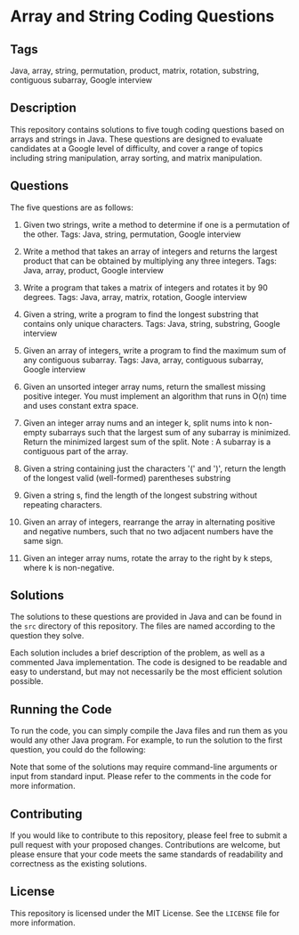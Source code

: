 # Array and String Coding Questions

## Tags
Java, array, string, permutation, product, matrix, rotation, substring, contiguous subarray, Google interview

## Description
This repository contains solutions to five tough coding questions based on arrays and strings in Java. These questions are designed to evaluate candidates at a Google level of difficulty, and cover a range of topics including string manipulation, array sorting, and matrix manipulation.

## Questions

The five questions are as follows:

1. Given two strings, write a method to determine if one is a permutation of the other.
   Tags: Java, string, permutation, Google interview
2. Write a method that takes an array of integers and returns the largest product that can be obtained by multiplying any three integers.
   Tags: Java, array, product, Google interview
3. Write a program that takes a matrix of integers and rotates it by 90 degrees.
   Tags: Java, array, matrix, rotation, Google interview
4. Given a string, write a program to find the longest substring that contains only unique characters.
   Tags: Java, string, substring, Google interview
5. Given an array of integers, write a program to find the maximum sum of any contiguous subarray.
   Tags: Java, array, contiguous subarray, Google interview
   
6. Given an unsorted integer array nums, return the smallest missing positive integer.
You must implement an algorithm that runs in O(n) time and uses constant extra space.

7. Given an integer array nums and an integer k, split nums into k non-empty subarrays such that the largest sum of any subarray is minimized.
Return the minimized largest sum of the split.
Note : A subarray is a contiguous part of the array.

8. Given a string containing just the characters '(' and ')', return the length of the longest valid (well-formed) parentheses substring

9. Given a string s, find the length of the longest substring without repeating characters.

10. Given an array of integers, rearrange the array in alternating positive and negative numbers, such that no two adjacent numbers have the same sign.

11. Given an integer array nums, rotate the array to the right by k steps, where k is non-negative.


## Solutions

The solutions to these questions are provided in Java and can be found in the `src` directory of this repository. The files are named according to the question they solve.

Each solution includes a brief description of the problem, as well as a commented Java implementation. The code is designed to be readable and easy to understand, but may not necessarily be the most efficient solution possible.

## Running the Code

To run the code, you can simply compile the Java files and run them as you would any other Java program. For example, to run the solution to the first question, you could do the following:


Note that some of the solutions may require command-line arguments or input from standard input. Please refer to the comments in the code for more information.

## Contributing

If you would like to contribute to this repository, please feel free to submit a pull request with your proposed changes. Contributions are welcome, but please ensure that your code meets the same standards of readability and correctness as the existing solutions.

## License

This repository is licensed under the MIT License. See the `LICENSE` file for more information.

